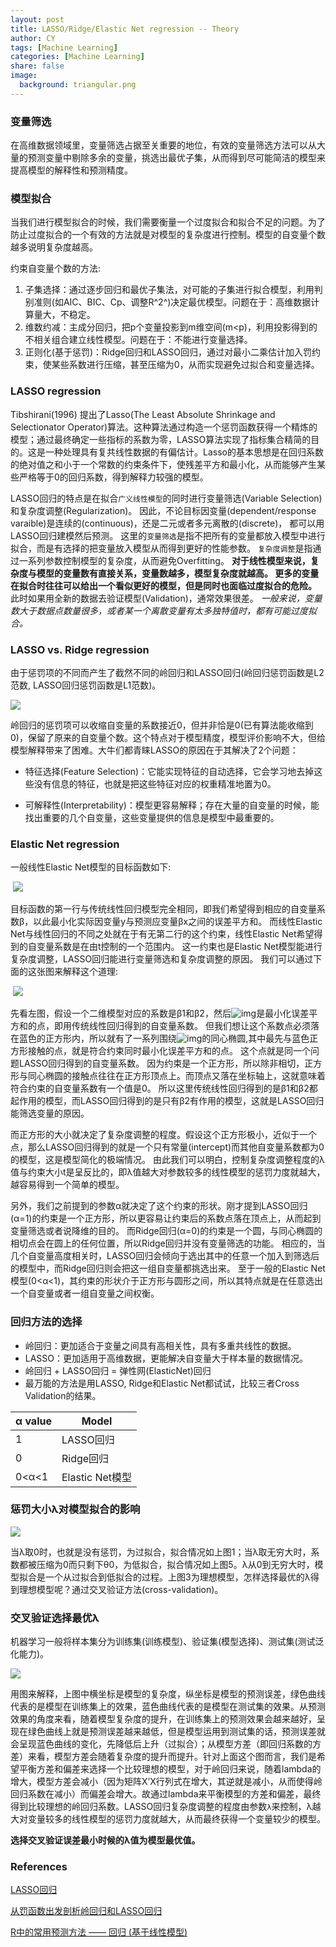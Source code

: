 ```yaml
---
layout: post
title: LASSO/Ridge/Elastic Net regression -- Theory
author: CY
tags: [Machine Learning]
categories: [Machine Learning]
share: false
image:
  background: triangular.png 
---
```




### 变量筛选

在高维数据领域里，变量筛选占据至关重要的地位，有效的变量筛选方法可以从大量的预测变量中剔除多余的变量，挑选出最优子集，从而得到尽可能简洁的模型来提高模型的解释性和预测精度。



### 模型拟合

当我们进行模型拟合的时候，我们需要衡量一个过度拟合和拟合不足的问题。为了防止过度拟合的一个有效的方法就是对模型的复杂度进行控制。模型的自变量个数越多说明复杂度越高。 

约束自变量个数的方法:

1. 子集选择：通过逐步回归和最优子集法，对可能的子集进行拟合模型，利用判别准则(如AIC、BIC、Cp、调整R^2^)决定最优模型。问题在于：高维数据计算量大，不稳定。
2. 维数约减：主成分回归，把p个变量投影到m维空间(m<p)，利用投影得到的不相关组合建立线性模型。问题在于：不能进行变量选择。
3. 正则化(基于惩罚)：Ridge回归和LASSO回归，通过对最小二乘估计加入罚约束，使某些系数进行压缩，甚至压缩为0，从而实现避免过拟合和变量选择。





### LASSO regression
Tibshirani(1996) 提出了Lasso(The Least Absolute Shrinkage and Selectionator Operator)算法。这种算法通过构造一个惩罚函数获得一个精炼的模型；通过最终确定一些指标的系数为零，LASSO算法实现了指标集合精简的目的。这是一种处理具有复共线性数据的有偏估计。Lasso的基本思想是在回归系数的绝对值之和小于一个常数的约束条件下，使残差平方和最小化，从而能够产生某些严格等于0的回归系数，得到解释力较强的模型。

LASSO回归的特点是在拟合`广义线性模型`的同时进行变量筛选(Variable Selection)和复杂度调整(Regularization)。 因此，不论目标因变量(dependent/response varaible)是连续的(continuous)，还是二元或者多元离散的(discrete)， 都可以用LASSO回归建模然后预测。 这里的`变量筛选`是指不把所有的变量都放入模型中进行拟合，而是有选择的把变量放入模型从而得到更好的性能参数。 `复杂度调整`是指通过一系列参数控制模型的复杂度，从而避免Overfitting。 **对于线性模型来说，复杂度与模型的变量数有直接关系，变量数越多，模型复杂度就越高。 更多的变量在拟合时往往可以给出一个看似更好的模型，但是同时也面临过度拟合的危险。** 此时如果用全新的数据去验证模型(Validation)，通常效果很差。 *一般来说，变量数大于数据点数量很多，或者某一个离散变量有太多独特值时，都有可能过度拟合。*



### LASSO vs. Ridge regression

由于惩罚项的不同而产生了截然不同的岭回归和LASSO回归(岭回归惩罚函数是L2范数, LASSO回归惩罚函数是L1范数)。

![](/images/LASSO_1.png)

岭回归的惩罚项可以收缩自变量的系数接近0，但并非恰是0(已有算法能收缩到0)，保留了原来的自变量个数。这个特点对于模型精度，模型评价影响不大，但给模型解释带来了困难。大牛们都青睐LASSO的原因在于其解决了2个问题：                   

- 特征选择(Feature Selection)：它能实现特征的自动选择，它会学习地去掉这些没有信息的特征，也就是把这些特征对应的权重精准地置为0。             

- 可解释性(Interpretability)：模型更容易解释；存在大量的自变量的时候，能找出重要的几个自变量，这些变量提供的信息是模型中最重要的。           




### Elastic Net regression

一般线性Elastic Net模型的目标函数如下:

​                               ![](/images/LASSO_2.png)           

目标函数的第一行与传统线性回归模型完全相同，即我们希望得到相应的自变量系数β，以此最小化实际因变量y与预测应变量βx之间的误差平方和。 而线性Elastic Net与线性回归的不同之处就在于有无第二行的这个约束，线性Elastic Net希望得到的自变量系数是在由t控制的一个范围内。 这一约束也是Elastic Net模型能进行复杂度调整，LASSO回归能进行变量筛选和复杂度调整的原因。 我们可以通过下面的这张图来解释这个道理:

​                                ![](/images/LASSO_3.png)   

先看左图，假设一个二维模型对应的系数是β1和β2，然后![img](http://mmbiz.qpic.cn/mmbiz_png/dMFkbmlFTgfibawlMnkSAa5gsEO680DiblJ154rdAHDIxQoyyEzp3sVjowwm6e9zYOWBPTqdJZrFX4JdUtTyiaCoQ/640?wx_fmt=png&tp=webp&wxfrom=5&wx_lazy=1)是最小化误差平方和的点，即用传统线性回归得到的自变量系数。 但我们想让这个系数点必须落在蓝色的正方形内，所以就有了一系列围绕![img](http://mmbiz.qpic.cn/mmbiz_png/dMFkbmlFTgfibawlMnkSAa5gsEO680DiblJ154rdAHDIxQoyyEzp3sVjowwm6e9zYOWBPTqdJZrFX4JdUtTyiaCoQ/640?wx_fmt=png&tp=webp&wxfrom=5&wx_lazy=1)的同心椭圆,其中最先与蓝色正方形接触的点，就是符合约束同时最小化误差平方和的点。 这个点就是同一个问题LASSO回归得到的自变量系数。 因为约束是一个正方形，所以除非相切，正方形与同心椭圆的接触点往往在正方形顶点上。而顶点又落在坐标轴上，这就意味着符合约束的自变量系数有一个值是0。 所以这里传统线性回归得到的是β1和β2都起作用的模型，而LASSO回归得到的是只有β2有作用的模型，这就是LASSO回归能筛选变量的原因。

而正方形的大小就决定了复杂度调整的程度。假设这个正方形极小，近似于一个点，那么LASSO回归得到的就是一个只有常量(intercept)而其他自变量系数都为0的模型，这是模型简化的极端情况。 由此我们可以明白，控制复杂度调整程度的λ值与约束大小t是呈反比的，即λ值越大对参数较多的线性模型的惩罚力度就越大，越容易得到一个简单的模型。

另外，我们之前提到的参数α就决定了这个约束的形状。刚才提到LASSO回归(α=1)的约束是一个正方形，所以更容易让约束后的系数点落在顶点上，从而起到变量筛选或者说降维的目的。 而Ridge回归(α=0)的约束是一个圆，与同心椭圆的相切点会在圆上的任何位置，所以Ridge回归并没有变量筛选的功能。 相应的，当几个自变量高度相关时，LASSO回归会倾向于选出其中的任意一个加入到筛选后的模型中，而Ridge回归则会把这一组自变量都挑选出来。 至于一般的Elastic Net模型(0<α<1)，其约束的形状介于正方形与圆形之间，所以其特点就是在任意选出一个自变量或者一组自变量之间权衡。



### 回归方法的选择    

- 岭回归：更加适合于变量之间具有高相关性，具有多重共线性的数据。             
- LASSO：更加适用于高维数据，更能解决自变量大于样本量的数据情况。              
- 岭回归 + LASSO回归 = 弹性网(ElasticNet)回归   
- 最万能的方法是用LASSO, Ridge和Elastic Net都试试，比较三者Cross Validation的结果。



| α value | Model         |
| ------- | ------------- |
| 1       | LASSO回归       |
| 0       | Ridge回归       |
| 0<α<1   | Elastic Net模型 |




### 惩罚大小λ对模型拟合的影响

![](/images/LASSO_4.png)

当λ取0时，也就是没有惩罚，为过拟合，拟合情况如上图1；当λ取无穷大时，系数都被压缩为0而只剩下θ0，为低拟合，拟合情况如上图5。λ从0到无穷大时，模型拟合是一个从过拟合到低拟合的过程。上图3为理想模型，怎样选择最优的λ得到理想模型呢？通过交叉验证方法(cross-validation)。



### 交叉验证选择最优λ

机器学习一般将样本集分为训练集(训练模型)、验证集(模型选择)、测试集(测试泛化能力)。

![](/images/LASSO_5.png)

用图来解释，上图中横坐标是模型的复杂度，纵坐标是模型的预测误差，绿色曲线代表的是模型在训练集上的效果，蓝色曲线代表的是模型在测试集的效果。从预测效果的角度来看，随着模型复杂度的提升，在训练集上的预测效果会越来越好，呈现在绿色曲线上就是预测误差越来越低，但是模型运用到测试集的话，预测误差就会呈现蓝色曲线的变化，先降低后上升（过拟合）；从模型方差（即回归系数的方差）来看，模型方差会随着复杂度的提升而提升。针对上面这个图而言，我们是希望平衡方差和偏差来选择一个比较理想的模型，对于岭回归来说，随着lambda的增大，模型方差会减小（因为矩阵X’X行列式在增大，其逆就是减小，从而使得岭回归系数在减小）而偏差会增大。故通过lambda来平衡模型的方差和偏差，最终得到比较理想的岭回归系数。LASSO回归复杂度调整的程度由参数`λ`来控制，λ越大对变量较多的线性模型的惩罚力度就越大，从而最终获得一个变量较少的模型。  

 **选择交叉验证误差最小时候的λ值为模型最优值。**                



### References

[LASSO回归](https://mp.weixin.qq.com/s?__biz=MjM5NDQ3NTkwMA==&mid=2650141539&idx=1&sn=a87131323374c4c88d21815b42a55bc3&chksm=be86697089f1e066ed4c11e5424b0e1c77559f5ec8c1010b43a238378ff6a8bba7a31727dbfb&mpshare=1&scene=1&srcid=1011tq3IpVfQceauJTYWdzWb&pass_ticket=%2BQmzqwLJ7i94zI9u3OemX6KuVwQooQBl2zUxBSpM4hPdyp4uQsp2nXmpNojPLH6u#rd)             

[从罚函数出发剖析岭回归和LASSO回归](https://mp.weixin.qq.com/s?__biz=MzA5NjQ3MzE2NA==&mid=402778142&idx=1&sn=57dbc7589e608967ab119839582a31bc&mpshare=1&scene=1&srcid=1213SEDEaXYoYLb2WCnaPqRZ&pass_ticket=%2BQmzqwLJ7i94zI9u3OemX6KuVwQooQBl2zUxBSpM4hPdyp4uQsp2nXmpNojPLH6u#rd)                     

[R中的常用预测方法 —— 回归 (基于线性模型)](https://mp.weixin.qq.com/s?__biz=MzUzMTE2ODg1OA==&mid=2247483665&idx=1&sn=5600048770fe8bd02f3aeec666da2cbb&chksm=fa47ea24cd3063321307453455569e8be9a5407a6ffa7f7284e49a038aef9f6c1cabac4acf49&mpshare=1&scene=1&srcid=1211evnN0wYtNJkwL2uKm2Ke&pass_ticket=%2BQmzqwLJ7i94zI9u3OemX6KuVwQooQBl2zUxBSpM4hPdyp4uQsp2nXmpNojPLH6u#rd)                   
